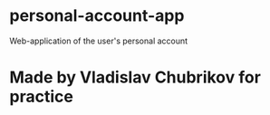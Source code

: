 # personal-account-app
Web-application of the user's personal account
# Made by Vladislav Chubrikov for practice
